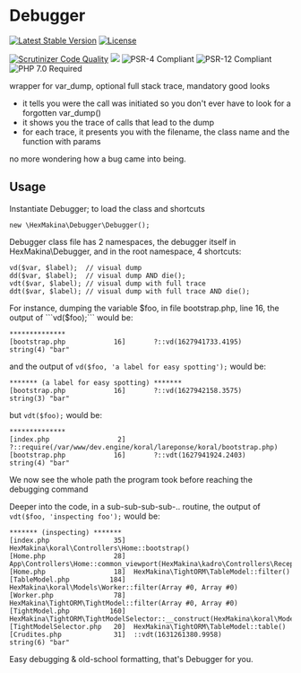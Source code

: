 # Debugger
[![Latest Stable Version](http://poser.pugx.org/hexmakina/debugger/v)](https://packagist.org/packages/hexmakina/debugger)
[![License](http://poser.pugx.org/hexmakina/debugger/license)](https://packagist.org/packages/hexmakina/debugger)

[![Scrutinizer Code Quality](https://scrutinizer-ci.com/g/HexMakina/Debugger/badges/quality-score.png?b=main)](https://scrutinizer-ci.com/g/HexMakina/Debugger/?branch=main)
<a href="https://codeclimate.com/github/HexMakina/Debugger/maintainability"><img src="https://api.codeclimate.com/v1/badges/f6003cfa22da322d7b19/maintainability" /></a>
<img src="https://img.shields.io/badge/PSR-4-brightgreen" alt="PSR-4 Compliant" />
<img src="https://img.shields.io/badge/PSR-12-brightgreen" alt="PSR-12 Compliant" />
<img src="https://img.shields.io/badge/PHP-7.0-brightgreen" alt="PHP 7.0 Required" />

wrapper for var_dump, optional full stack trace, mandatory good looks
- it tells you were the call was initiated so you don't ever have to look for a forgotten var_dump()
- it shows you the trace of calls that lead to the dump
- for each trace, it presents you with the filename, the class name and the function with params

no more wondering how a bug came into being.


## Usage
Instantiate Debugger; to load the class and shortcuts
```
new \HexMakina\Debugger\Debugger();
```

Debugger class file has 2 namespaces, the debugger itself in HexMakina\Debugger, and in the root namespace, 4 shortcuts:
```
vd($var, $label);  // visual dump
dd($var, $label);  // visual dump AND die();
vdt($var, $label); // visual dump with full trace
ddt($var, $label); // visual dump with full trace AND die();
```

For instance, dumping the variable $foo, in file bootstrap.php, line 16, the output of ```vd($foo);``` would be:
```
**************
[bootstrap.php            16]       ?::vd(1627941733.4195)
string(4) "bar"
```

and the output of ```vd($foo, 'a label for easy spotting');``` would be:
```
******* (a label for easy spotting) *******
[bootstrap.php            16]       ?::vd(1627942158.3575)
string(3) "bar"
```

but ```vdt($foo);``` would be:
```
**************
[index.php                 2]          ?::require(/var/www/dev.engine/koral/lareponse/koral/bootstrap.php)
[bootstrap.php            16]       ?::vdt(1627941924.2403)
string(4) "bar"
```
We now see the whole path the program took before reaching the debugging command


Deeper into the code, in a sub-sub-sub-sub-.. routine, the output of ```vdt($foo, 'inspecting foo');``` would be:
```
******* (inspecting) *******
[index.php                35]  HexMakina\koral\Controllers\Home::bootstrap()
[Home.php                 28]  App\Controllers\Home::common_viewport(HexMakina\kadro\Controllers\Reception)
[Home.php                 18]  HexMakina\TightORM\TableModel::filter()
[TableModel.php          184]  HexMakina\koral\Models\Worker::filter(Array #0, Array #0)
[Worker.php               78]  HexMakina\TightORM\TightModel::filter(Array #0, Array #0)
[TightModel.php          160]  HexMakina\TightORM\TightModelSelector::__construct(HexMakina\koral\Models\Worker)
[TightModelSelector.php   20]  HexMakina\TightORM\TableModel::table()
[Crudites.php             31]  ::vdt(1631261380.9958)
string(6) "bar"
```

Easy debugging & old-school formatting, that's Debugger for you.
